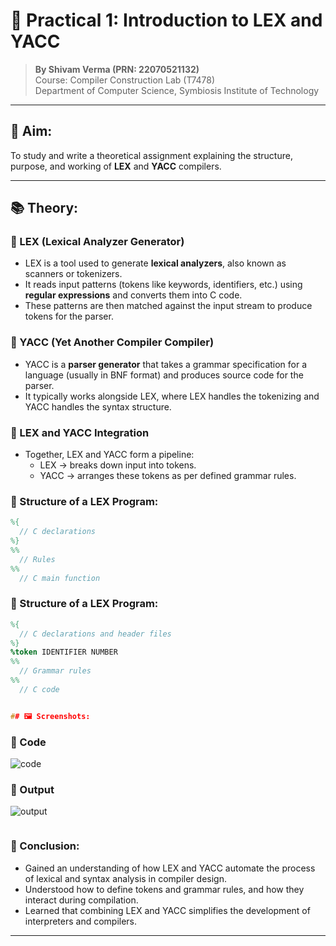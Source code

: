 # 🔧 Practical 1: Introduction to LEX and YACC

> **By Shivam Verma (PRN: 22070521132)**  
> Course: Compiler Construction Lab (T7478)  
> Department of Computer Science, Symbiosis Institute of Technology

---

## 🎯 Aim:

To study and write a theoretical assignment explaining the structure, purpose, and working of **LEX** and **YACC** compilers.

---

## 📚 Theory:

### 🔹 LEX (Lexical Analyzer Generator)
- LEX is a tool used to generate **lexical analyzers**, also known as scanners or tokenizers.
- It reads input patterns (tokens like keywords, identifiers, etc.) using **regular expressions** and converts them into C code.
- These patterns are then matched against the input stream to produce tokens for the parser.

### 🔹 YACC (Yet Another Compiler Compiler)
- YACC is a **parser generator** that takes a grammar specification for a language (usually in BNF format) and produces source code for the parser.
- It typically works alongside LEX, where LEX handles the tokenizing and YACC handles the syntax structure.

### 🔹 LEX and YACC Integration
- Together, LEX and YACC form a pipeline:
  - LEX → breaks down input into tokens.
  - YACC → arranges these tokens as per defined grammar rules.

### 🔹 Structure of a LEX Program:
```lex
%{
  // C declarations
%}
%%
  // Rules
%%
  // C main function

```

### 🔹 Structure of a LEX Program:
```yacc
%{
  // C declarations and header files
%}
%token IDENTIFIER NUMBER
%%
  // Grammar rules
%%
  // C code


## 🖼️ Screenshots:
```
### 🔹 Code
![code](https://github.com/user-attachments/assets/48d1644e-3e5d-4d95-af09-95f6503301a7)



### 🔹 Output
![output](https://github.com/user-attachments/assets/147eac6b-22e2-493a-84b2-bc29b30478b9)


```
```
### 🔹 Conclusion:
- Gained an understanding of how LEX and YACC automate the process of lexical and syntax analysis in compiler design.
- Understood how to define tokens and grammar rules, and how they interact during compilation.
- Learned that combining LEX and YACC simplifies the development of interpreters and compilers.

---
